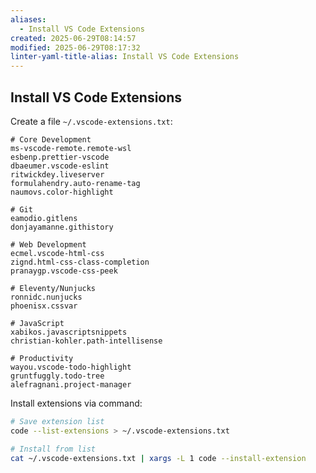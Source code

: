 ```yaml
---
aliases:
  - Install VS Code Extensions
created: 2025-06-29T08:14:57
modified: 2025-06-29T08:17:32
linter-yaml-title-alias: Install VS Code Extensions
---
```


## Install VS Code Extensions

Create a file `~/.vscode-extensions.txt`:

```
# Core Development
ms-vscode-remote.remote-wsl
esbenp.prettier-vscode
dbaeumer.vscode-eslint
ritwickdey.liveserver
formulahendry.auto-rename-tag
naumovs.color-highlight

# Git
eamodio.gitlens
donjayamanne.githistory

# Web Development
ecmel.vscode-html-css
zignd.html-css-class-completion
pranaygp.vscode-css-peek

# Eleventy/Nunjucks
ronnidc.nunjucks
phoenisx.cssvar

# JavaScript
xabikos.javascriptsnippets
christian-kohler.path-intellisense

# Productivity
wayou.vscode-todo-highlight
gruntfuggly.todo-tree
alefragnani.project-manager
```

Install extensions via command:

```bash
# Save extension list
code --list-extensions > ~/.vscode-extensions.txt

# Install from list
cat ~/.vscode-extensions.txt | xargs -L 1 code --install-extension
```
